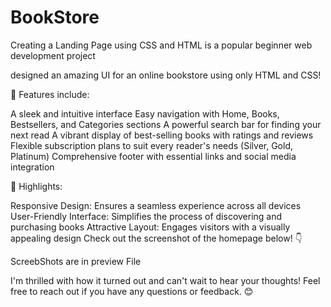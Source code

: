 # BookStore
Creating a Landing Page using CSS and HTML is a popular beginner web development  project

designed an amazing UI for an online bookstore using only HTML and CSS!

🔹 Features include:

A sleek and intuitive interface
Easy navigation with Home, Books, Bestsellers, and Categories sections
A powerful search bar for finding your next read
A vibrant display of best-selling books with ratings and reviews
Flexible subscription plans to suit every reader's needs (Silver, Gold, Platinum)
Comprehensive footer with essential links and social media integration

🔹 Highlights:

Responsive Design: Ensures a seamless experience across all devices
User-Friendly Interface: Simplifies the process of discovering and purchasing books
Attractive Layout: Engages visitors with a visually appealing design
Check out the screenshot of the homepage below! 👇

ScreebShots are in preview File

I'm thrilled with how it turned out and can't wait to hear your thoughts! Feel free to reach out if you have any questions or feedback. 😊
